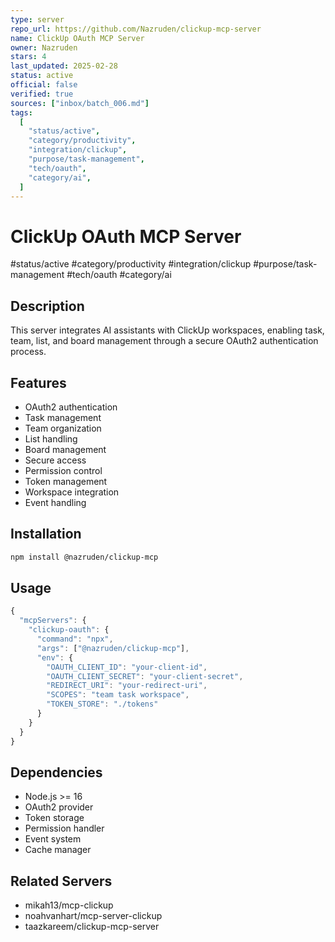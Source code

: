 ```yaml
---
type: server
repo_url: https://github.com/Nazruden/clickup-mcp-server
name: ClickUp OAuth MCP Server
owner: Nazruden
stars: 4
last_updated: 2025-02-28
status: active
official: false
verified: true
sources: ["inbox/batch_006.md"]
tags:
  [
    "status/active",
    "category/productivity",
    "integration/clickup",
    "purpose/task-management",
    "tech/oauth",
    "category/ai",
  ]
---
```


# ClickUp OAuth MCP Server

#status/active #category/productivity #integration/clickup #purpose/task-management #tech/oauth #category/ai

## Description

This server integrates AI assistants with ClickUp workspaces, enabling task, team, list, and board management through a secure OAuth2 authentication process.

## Features

- OAuth2 authentication
- Task management
- Team organization
- List handling
- Board management
- Secure access
- Permission control
- Token management
- Workspace integration
- Event handling

## Installation

```bash
npm install @nazruden/clickup-mcp
```

## Usage

```javascript
{
  "mcpServers": {
    "clickup-oauth": {
      "command": "npx",
      "args": ["@nazruden/clickup-mcp"],
      "env": {
        "OAUTH_CLIENT_ID": "your-client-id",
        "OAUTH_CLIENT_SECRET": "your-client-secret",
        "REDIRECT_URI": "your-redirect-uri",
        "SCOPES": "team task workspace",
        "TOKEN_STORE": "./tokens"
      }
    }
  }
}
```

## Dependencies

- Node.js >= 16
- OAuth2 provider
- Token storage
- Permission handler
- Event system
- Cache manager

## Related Servers

- mikah13/mcp-clickup
- noahvanhart/mcp-server-clickup
- taazkareem/clickup-mcp-server
